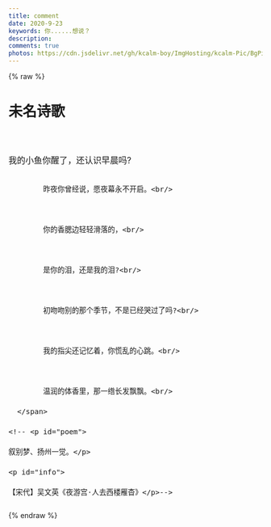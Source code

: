 ```yaml
---
title: comment
date: 2020-9-23
keywords: 你......想说？
description: 
comments: true
photos: https://cdn.jsdelivr.net/gh/kcalm-boy/ImgHosting/kcalm-Pic/BgPic/bg3.jpg
---
```

{% raw %}
<div class="entry-content">
  <div class="poem-wrap">
    <div class="poem-border poem-left">
    </div>
    <div class="poem-border poem-right">
    </div>
    <h1>
    未名诗歌</h1>
      <span style="font-size:120% ; line-height: 40px">
          <br/>我的小鱼你醒了，还认识早晨吗?<br/>

			昨夜你曾经说，愿夜幕永不开启。<br/>

			你的香腮边轻轻滑落的，<br/>

			是你的泪，还是我的泪?<br/>

			初吻吻别的那个季节，不是已经哭过了吗?<br/>

			我的指尖还记忆着，你慌乱的心跳。<br/>

			温润的体香里，那一绺长发飘飘。<br/>
      </span>
    <!-- <p id="poem">
    叙别梦、扬州一觉。</p>
    <p id="info"> 
    【宋代】吴文英《夜游宫·人去西楼雁杳》</p>-->
  </div>
</div>


{% endraw %}